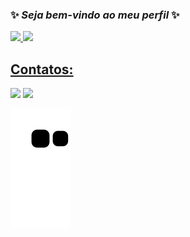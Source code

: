 ### ✨ _Seja bem-vindo ao meu perfil_   ✨

<div> 
<a href="https://github.com/Tiago2lucas">
<img height="180em" src="https://github-readme-stats.vercel.app/api/top-langs/?username=Tiago2lucas&layout=compact&langs_count=7&theme=chartreuse-dark"/>

<img height="180em" src="https://github-readme-stats.vercel.app/api?username=Tiago2lucas&show_icons=true&theme=chartreuse-dark&include_all_commits=true&count_private=true"/>

</div>



## Contatos:
<div>
<a href = "mailto:tiagodop001@gmail.com"><img src="https://img.shields.io/badge/Gmail-D14836?style=for-the-badge&logo=gmail&logoColor=white" target="_blank"></a>
<a href="https://www.linkedin.com/in/tiago-lucas-558000253/" target="_blank"><img src="https://img.shields.io/badge/-LinkedIn-%230077B5?style=for-the-badge&logo=linkedin&logoColor=white" target="_blank"></a>
</div>

![Snake animation](https://github.com/Tiago2lucas/Tiago2lucas/blob/output/github-contribution-grid-snake.svg)
